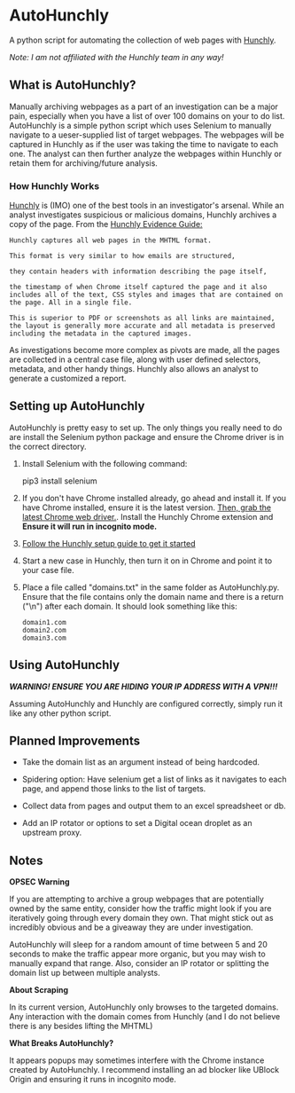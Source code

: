 # AutoHunchly
A python script for automating the collection of web pages with [Hunchly](www.hunch.ly).

_Note: I am not affiliated with the Hunchly team in any way!_

## What is AutoHunchly?
Manually archiving webpages as a part of an investigation can be a major pain, especially when you have a list of over 100 domains on your to do list. AutoHunchly is a simple python script which uses Selenium to manually navigate to a ueser-supplied list of target webpages. The webpages will be captured in Hunchly as if the user was taking the time to navigate to each one. The analyst can then further analyze the webpages within Hunchly or retain them for archiving/future analysis.

### How Hunchly Works
[Hunchly](www.hunch.ly) is (IMO) one of the best tools in an investigator's arsenal. While an analyst investigates suspicious or malicious domains, Hunchly archives a copy of the page. From the [Hunchly Evidence Guide:](https://www.hunch.ly/resources/Hunchly%20Evidence%20Guide.pdf)

    Hunchly captures all web pages in the MHTML format. 
    
    This format is very similar to how emails are structured, 
    
    they contain headers with information describing the page itself, 
    
    the timestamp of when Chrome itself captured the page and it also includes all of the text, CSS styles and images that are contained on the page. All in a single file. 
    
    This is superior to PDF or screenshots as all links are maintained, the layout is generally more accurate and all metadata is preserved including the metadata in the captured images.

As investigations become more complex as pivots are made, all the pages are collected in a central case file, along with user defined selectors, metadata, and other handy things. Hunchly also allows an analyst to generate a customized a report.


## Setting up AutoHunchly

AutoHunchly is pretty easy to set up. The only things you really need to do are install the Selenium python package and ensure the Chrome driver is in the correct directory.

1) Install Selenium with the following command:

    pip3 install selenium

2) If you don't have Chrome installed already, go ahead and install it. If you have Chrome installed, ensure it is the latest version. [Then, grab the latest Chrome web driver.](https://chromedriver.chromium.org/downloads). Install the Hunchly Chrome extension and **Ensure it will run in incognito mode.** 

3) [Follow the Hunchly setup guide to get it started](https://www.hunch.ly/downloads)

4) Start a new case in Hunchly, then turn it on in Chrome and point it to your case file. 

5) Place a file called "domains.txt" in the same folder as AutoHunchly.py. Ensure that the file contains only the domain name and there is a return ("\n") after each domain. It should look something like this:

       domain1.com
       domain2.com
       domain3.com

## Using AutoHunchly

***WARNING! ENSURE YOU ARE HIDING YOUR IP ADDRESS WITH A VPN!!!***

Assuming AutoHunchly and Hunchly are configured correctly, simply run it like any other python script.

## Planned Improvements

* Take the domain list as an argument instead of being hardcoded.

* Spidering option: Have selenium get a list of links as it navigates to each page, and append those links to the list of targets.

* Collect data from pages and output them to an excel spreadsheet or db.

* Add an IP rotator or options to set a Digital ocean droplet as an upstream proxy.

## Notes

**OPSEC Warning**

If you are attempting to archive a group webpages that are potentially owned by the same entity, consider how the traffic might look if you are iteratively going through every domain they own. That might stick out as incredibly obvious and be a giveaway they are under investigation.

AutoHunchly will sleep for a random amount of time between 5 and 20 seconds to make the traffic appear more organic, but you may wish to manually expand that range. Also, consider an IP rotator or splitting the domain list up between multiple analysts. 

**About Scraping**

In its current version, AutoHunchly only browses to the targeted domains. Any interaction with the domain comes from Hunchly (and I do not believe there is any besides lifting the MHTML)

**What Breaks AutoHunchly?**

It appears popups may sometimes interfere with the Chrome instance created by AutoHunchly. I recommend installing an ad blocker like UBlock Origin and ensuring it runs in incognito mode.
